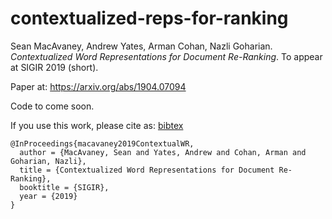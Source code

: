 # contextualized-reps-for-ranking
Sean MacAvaney, Andrew Yates, Arman Cohan, Nazli Goharian. *Contextualized Word Representations for Document Re-Ranking*. To appear at SIGIR 2019 (short).

Paper at: https://arxiv.org/abs/1904.07094

Code to come soon.

If you use this work, please cite as: [bibtex](https://smac.pub/bib/sigir2019-contextuallms.bib)
```
@InProceedings{macavaney2019ContextualWR,
  author = {MacAvaney, Sean and Yates, Andrew and Cohan, Arman and Goharian, Nazli},
  title = {Contextualized Word Representations for Document Re-Ranking},
  booktitle = {SIGIR},
  year = {2019}
}
```

